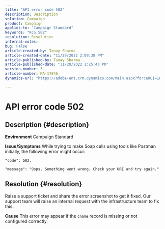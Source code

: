 ```yaml
---
title: "API error code 502"
description: Description
solution: Campaign
product: Campaign
applies-to: "Campaign Standard"
keywords: "KCS,502"
resolution: Resolution
internal-notes: 
bug: False
article-created-by: Tanay Sharma .
article-created-date: "11/29/2022 2:09:38 PM"
article-published-by: Tanay Sharma .
article-published-date: "11/29/2022 2:25:43 PM"
version-number: 3
article-number: KA-17846
dynamics-url: "https://adobe-ent.crm.dynamics.com/main.aspx?forceUCI=1&pagetype=entityrecord&etn=knowledgearticle&id=dafdcc72-ef6f-ed11-9562-6045bd006239"

---
```

# API error code 502

## Description {#description}

<b>Environment</b>
Campaign Standard


<b>Issue/Symptoms</b>
While trying to make Soap calls using tools like Postman initially, the following error might occur:




```
"code": 502,
```




`"message": "Oops. Something went wrong. Check your URI and try again."`






## Resolution {#resolution}


Raise a support ticket and share the error screenshot to get it fixed. Our support team will raise an internal request with the infrastructure team to fix this.


<b>Cause</b>
This error may appear if the `cname` record is missing or not configured correctly.
